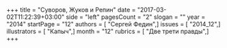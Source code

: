 +++
title = "Суворов, Жуков и Репин"
date = "2017-03-02T11:22:39+03:00"
side = "left"
pagesCount = "2"
slogan = ""
year = "2014"
startPage = "12"
authors = [ "Сергей Федин",]
issues = [ "2014_12",]
illustrators = [ "Капыч",]
month = "12"
rubrics = [ "Две трети правды",]
+++
